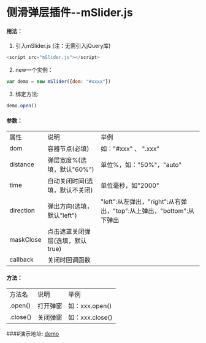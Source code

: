 # 侧滑弹层插件--mSlider.js

#### 用法：
1. 引入mSlider.js  (注：无需引入jQuery库)
```javascript
<script src="mSlider.js"></script>
```

2. new一个实例：
```javascript
var demo = new mSlider({dom: "#xxxx"})
```

3. 绑定方法:
```javascript
demo.open()
```

#### 参数：
<table>
<tbody>
<tr>
<td>属性</td>
<td>说明</td>
<td>举例</td>
</tr>
<tr>
<td>dom</td>
<td>容器节点(必填)</td>
<td>如："#xxx" 、 ".xxx"</td>
</tr>
<tr>
<td>distance</td>
<td>弹层宽度%(选填，默认"60%")</td>
<td>单位%，如："50%"，"auto"</td>
</tr>
<tr>
<td>time</td>
<td>自动关闭时间(选填，默认不关闭)</td>
<td>单位毫秒，如"2000"</td>
</tr>
<tr>
<td>direction</td>
<td>弹出方向(选填，默认"left")</td>
<td>"left":从左弹出，"right":从右弹出，"top":从上弹出，"bottom":从下弹出</td>
</tr>
<tr>
<td>maskClose</td>
<td>点击遮罩关闭弹层(选填，默认true)</td>
<td></td>
</tr>
<tr>
<td>callback</td>
<td>关闭时回调函数</td>
<td></td>
</tr>
</tbody>
</table>

#### 方法：
<table>
<tbody>
<tr>
<td>方法名</td>
<td>说明</td>
<td>举例</td>
</tr>
<tr>
<td>.open()</td>
<td>打开弹窗</td>
<td>如：xxx.open()</td>
</tr>
<tr>
<td>.close()</td>
<td>关闭弹窗</td>
<td>如：xxx.close()</td>
</tr>
</tbody>
</table>

####演示地址: [demo](http://denghao.me/demo/2016/mslider.html) 
